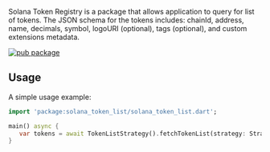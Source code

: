Solana Token Registry is a package that allows application to query for list of tokens. The JSON schema for the tokens includes: chainId, address, name, decimals, symbol, logoURI (optional), tags (optional), and custom extensions metadata.

[![pub package](https://img.shields.io/pub/v/solana_token_list.svg)](https://pub.dev/packages/solana_token_list)

## Usage

A simple usage example:

```dart
import 'package:solana_token_list/solana_token_list.dart';

main() async {
   var tokens = await TokenListStrategy().fetchTokenList(strategy: Strategy.CDN);
}
```

